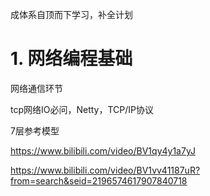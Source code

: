 成体系自顶而下学习，补全计划

# 1. 网络编程基础

网络通信环节





tcp网络IO必问，Netty，TCP/IP协议


7层参考模型


https://www.bilibili.com/video/BV1qy4y1a7yJ


https://www.bilibili.com/video/BV1vv41187uR?from=search&seid=2196574617907840718






















































